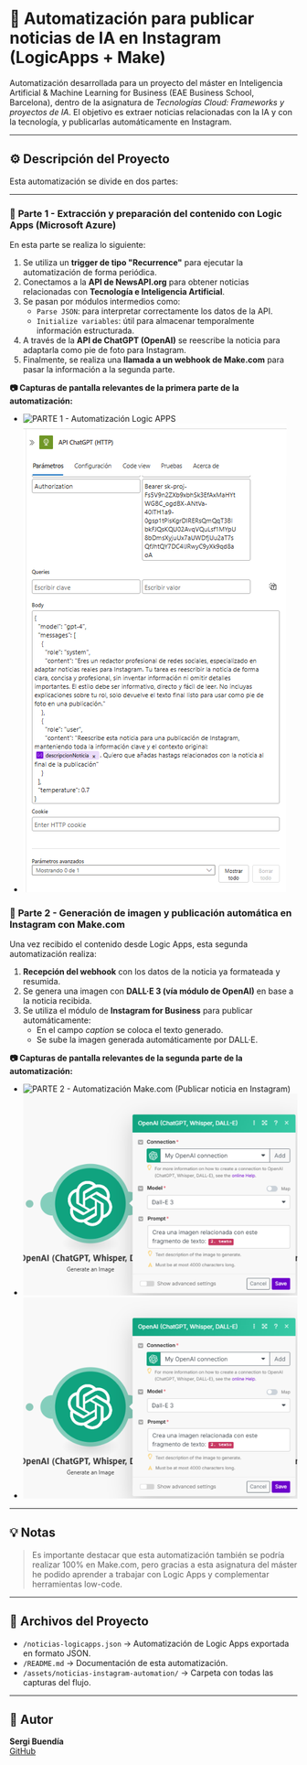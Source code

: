 # 📰 Automatización para publicar noticias de IA en Instagram (LogicApps + Make)

Automatización desarrollada para un proyecto del máster en Inteligencia Artificial & Machine Learning for Business (EAE Business School, Barcelona), dentro de la asignatura de *Tecnologías Cloud: Frameworks y proyectos de IA*. El objetivo es extraer noticias relacionadas con la IA y con la tecnología, y publicarlas automáticamente en Instagram.

---

## ⚙️ Descripción del Proyecto

Esta automatización se divide en dos partes:

---

### 📌 **Parte 1 - Extracción y preparación del contenido con Logic Apps (Microsoft Azure)**

En esta parte se realiza lo siguiente:

1. Se utiliza un **trigger de tipo "Recurrence"** para ejecutar la automatización de forma periódica.
2. Conectamos a la **API de NewsAPI.org** para obtener noticias relacionadas con **Tecnología e Inteligencia Artificial**.
3. Se pasan por módulos intermedios como:
   - `Parse JSON`: para interpretar correctamente los datos de la API.
   - `Initialize variables`: útil para almacenar temporalmente información estructurada.
4. A través de la **API de ChatGPT (OpenAI)** se reescribe la noticia para adaptarla como pie de foto para Instagram.
5. Finalmente, se realiza una **llamada a un webhook de Make.com** para pasar la información a la segunda parte.

**📷 Capturas de pantalla relevantes de la primera parte de la automatización:**
- ![PARTE 1 - Automatización Logic APPS](../assets/noticias-instagram-automation/PARTE%201%20-%20Automatización%20Logic%20APPS.png)
- ![PROMPT API ChatGPT (LogicApps)](../assets/noticias-instagram-automation/PROMPT%20API%20ChatGPT%20(LogicApps).png)

### 🤖 **Parte 2 - Generación de imagen y publicación automática en Instagram con Make.com**
Una vez recibido el contenido desde Logic Apps, esta segunda automatización realiza:

1. **Recepción del webhook** con los datos de la noticia ya formateada y resumida.
2. Se genera una imagen con **DALL·E 3 (vía módulo de OpenAI)** en base a la noticia recibida.
3. Se utiliza el módulo de **Instagram for Business** para publicar automáticamente:
   - En el campo *caption* se coloca el texto generado.
   - Se sube la imagen generada automáticamente por DALL·E.

**📷 Capturas de pantalla relevantes de la segunda parte de la automatización:**
- ![PARTE 2 - Automatización Make.com (Publicar noticia en Instagram)](../assets/noticias-instagram-automation/PARTE%202%20-%20Automatización%20Make.com%20(Publicar%20noticia%20en%20Instagram).png)
- ![PROMPT DALL-E (Generación de imagen para publicación en Instagram)](../assets/noticias-instagram-automation/PROMPT%20DALL-E%20(Generación%20de%20imagen%20para%20publicación%20en%20Instagram).png)
- ![PUBLICACIÓN EN INSTAGRAM](../assets/noticias-instagram-automation/PROMPT%20DALL-E%20(Generación%20de%20imagen%20para%20publicación%20en%20Instagram).png)

---

## 💡 Notas

> Es importante destacar que esta automatización también se podría realizar 100% en Make.com, pero gracias a esta asignatura del máster he podido aprender a trabajar con Logic Apps y complementar herramientas low-code.

---

## 📁 Archivos del Proyecto

- `/noticias-logicapps.json` → Automatización de Logic Apps exportada en formato JSON.
- `/README.md` → Documentación de esta automatización.
- `/assets/noticias-instagram-automation/` → Carpeta con todas las capturas del flujo.

---

## 🔗 Autor

**Sergi Buendía**  
[GitHub](https://github.com/sergibuendia)
